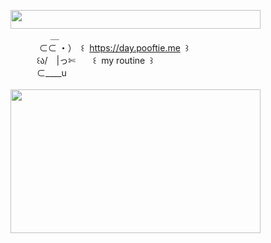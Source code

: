<img width="400" height="30" src="https://middlepot.com/img/lacey.png">\
　　　　‌ ‌ ＿\
　　　‌ ⊂⊂ ・）　꒰ ‌ https://day.pooftie.me ‌ ꒱\
　　　꒰ა/　|っ✄　　꒰ ‌ my routine ‌ ꒱\
　　　⊂____u\
  \
<img width="400" height="230" src="https://middlepot.com/img/lovely.jpg">
